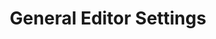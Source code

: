 ---
layout: docs

title: General Editor Settings
description: This is the IDABUS UI Installation Guide
filename: generalEditorSettings.md
permalink: /generalEditorSettings/

nav_order: 7
parent: Editors
status: in progress
toc: true
---